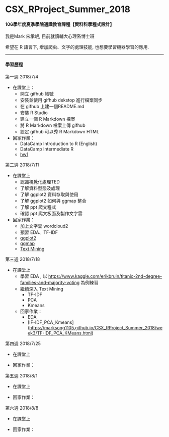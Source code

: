 # CSX_RProject_Summer_2018
#### 106學年度夏季學院通識教育課程【資料科學程式設計】

我是Mark 宋承岷, 目前就讀輔大心理系博士班

希望在 R 語言下, 增加爬虫、文字的處理技能, 也想要學習機器學習的應用. 

------------------------------------------------------
#### 學習歷程

第一週 2018/7/4
* 在課堂上：
  * 開立 gifhub 帳號
  * 安裝並使用 gifhub dekstop 進行檔案同步
  * 在 gifhub 上建一個README.md
  * 安裝 R Studio
  * 建立一個 R Markdown 檔案
  * 將 R Markdown 檔案上傳 gifhub 
  * 設定 gifhub 可以秀 R Markdown HTML 
* 回家作業：
  * DataCamp ​Introduction to R (English)
  * DataCamp ​Intermediate R​
  * [hw1](https://marksong1105.github.io/CSX_RProject_Summer_2018/week1/hw1.html)

第二週 2018/7/11
* 在課堂上
  * 認識視覺化處理TED
  * 了解資料型態及處理
  * 了解 ggplot2 資料存取與使用
  * 了解 ggplot2 如何與 ggmap 整合
  * 了解 ppt 爬文程式
  * 確認 ppt 爬文板面及製作文字雲
* 回家作業：
  * 加上文字雲 wordcloud2
  * 預習 EDA、TF-IDF
  * [ggplot2](https://marksong1105.github.io/CSX_RProject_Summer_2018/week2/ggplot2-example.html)
  * [ggmap](https://marksong1105.github.io/CSX_RProject_Summer_2018/week2/ggmap-example.html)
  * [Text Mining](https://marksong1105.github.io/CSX_RProject_Summer_2018/week2/text-mining-example.html)

第三週 2018/7/18
* 在課堂上
  * 學習 EDA , 以 https://www.kaggle.com/erikbruin/titanic-2nd-degree-families-and-majority-voting 為例練習
  * 繼續深入 Text Mining
    * TF-IDF
	* PCA
	* Kmeans
  * 回家作業：
    * EDA 
	* [IF-IDF_PCA_Kmeans] (https://marksong1105.github.io/CSX_RProject_Summer_2018/week3/TF-IDF_PCA_KMeans.html)


第四週 2018/7/25
* 在課堂上

* 回家作業：


第五週 2018/8/1
* 在課堂上

* 回家作業：

第六週 2018/8/8
* 在課堂上

* 回家作業：




